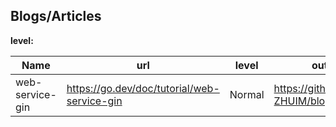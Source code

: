 ## Blogs/Articles

**level:**

| Name            | url                                         | level  | output                                  |
| --------------- | ------------------------------------------- | ------ | --------------------------------------- |
| web-service-gin | https://go.dev/doc/tutorial/web-service-gin | Normal | https://github.com/Dr-ZHUIM/blog-server |

